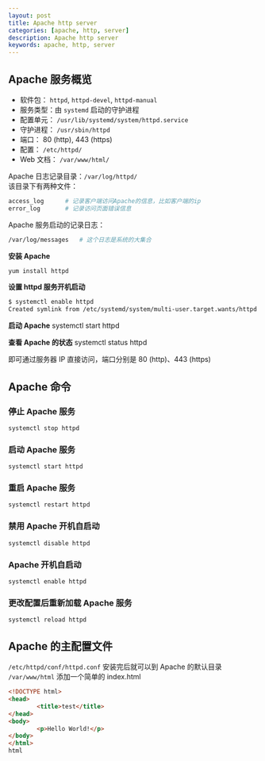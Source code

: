 ```yaml
---
layout: post
title: Apache http server
categories: [apache, http, server]
description: Apache http server
keywords: apache, http, server
---
```

## Apache 服务概览
- 软件包： `httpd`, `httpd-devel`, `httpd-manual`
- 服务类型：由 `systemd` 启动的守护进程
- 配置单元： `/usr/lib/systemd/system/httpd.service`
- 守护进程： `/usr/sbin/httpd`
- 端口： 80 (http), 443 (https)
- 配置： `/etc/httpd/`
- Web 文档： `/var/www/html/`

Apache 日志记录目录：`/var/log/httpd/`  
该目录下有两种文件：
``` sh
access_log      # 记录客户端访问Apache的信息，比如客户端的ip
error_log       # 记录访问页面错误信息
```

Apache 服务启动的记录日志：
``` sh
/var/log/messages   # 这个日志是系统的大集合
```

**安装 Apache**
``` sh
yum install httpd
```

**设置 httpd 服务开机启动**
``` sh
$ systemctl enable httpd
Created symlink from /etc/systemd/system/multi-user.target.wants/httpd.service to /usr/lib/systemd/system/httpd.service.
```

**启动 Apache**
systemctl start httpd

**查看 Apache 的状态**
systemctl status httpd

即可通过服务器 IP 直接访问，端口分别是 80 (http)、443 (https)

## Apache 命令
### 停止 Apache 服务
`systemctl stop httpd`

### 启动 Apache 服务
`systemctl start httpd`

### 重启 Apache 服务
`systemctl restart httpd`

### 禁用 Apache 开机自启动
`systemctl disable httpd`

### Apache 开机自启动
`systemctl enable httpd`

### 更改配置后重新加载 Apache 服务
`systemctl reload httpd`

## Apache 的主配置文件
`/etc/httpd/conf/httpd.conf` 安装完后就可以到 Apache 的默认目录 `/var/www/html` 添加一个简单的 index.html

``` html
<!DOCTYPE html>
<head>
        <title>test</title>
</head>
<body>
        <p>Hello World!</p>
</body>
</html>
html
